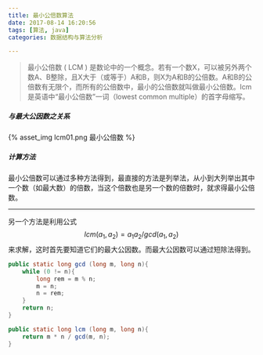 ```yaml
---
title: 最小公倍数算法
date: 2017-08-14 16:20:56
tags: [算法, java]
categories: 数据结构与算法分析

---
```


>最小公倍数 ( LCM ) 是数论中的一个概念。若有一个数X，可以被另外两个数A、B整除，且X大于（或等于）A和B，则X为A和B的公倍数。A和B的公倍数有无限个，而所有的公倍数中，最小的公倍数就叫做最小公倍数。lcm是英语中“最小公倍数”一词（lowest common multiple）的首字母缩写。

<!-- more -->
##### 与最大公因数之关系
{% asset_img lcm01.png 最小公倍数 %}

##### 计算方法
最小公倍数可以通过多种方法得到，最直接的方法是列举法，从小到大列举出其中一个数（如最大数）的倍数，当这个倍数也是另一个数的倍数时，就求得最小公倍数。
***
另一个方法是利用公式 $$lcm(a_1, a_2)=a_1a_2/gcd(a_1, a_2)$$ 来求解，这时首先要知道它们的最大公因数。而最大公因数可以通过短除法得到。

``` java
public static long gcd (long m, long n){
    while (0 != n){
        long rem = m % n;
        m = n;
        n = rem;
    }
    return n;
}

public static long lcm (long m, long n){
    return m * n / gcd(m, n);
}
```
